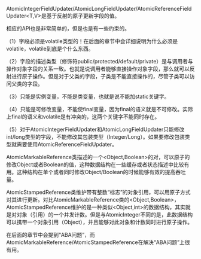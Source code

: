 AtomicIntegerFieldUpdater<T>/AtomicLongFieldUpdater<T>/AtomicReferenceFieldUpdater<T,V>是基于反射的原子更新字段的值。

相应的API也是非常简单的，但是也是有一些约束的。

（1）字段必须是volatile类型的！在后面的章节中会详细说明为什么必须是volatile，volatile到底是个什么东西。

（2）字段的描述类型（修饰符public/protected/default/private）是与调用者与操作对象字段的关系一致。也就是说调用者能够直接操作对象字段，那么就可以反射进行原子操作。但是对于父类的字段，子类是不能直接操作的，尽管子类可以访问父类的字段。

（3）只能是实例变量，不能是类变量，也就是说不能加static关键字。

（4）只能是可修改变量，不能使final变量，因为final的语义就是不可修改。实际上final的语义和volatile是有冲突的，这两个关键字不能同时存在。

（5）对于AtomicIntegerFieldUpdater和AtomicLongFieldUpdater只能修改int/long类型的字段，不能修改其包装类型（Integer/Long）。如果要修改包装类型就需要使用AtomicReferenceFieldUpdater。



AtomicMarkableReference类描述的一个<Object,Boolean>的对，可以原子的修改Object或者Boolean的值，这种数据结构在一些缓存或者状态描述中比较有用。这种结构在单个或者同时修改Object/Boolean的时候能够有效的提高吞吐量。

 

AtomicStampedReference类维护带有整数“标志”的对象引用，可以用原子方式对其进行更新。对比AtomicMarkableReference类的<Object,Boolean>，AtomicStampedReference维护的是一种类似<Object,int>的数据结构，其实就是对对象（引用）的一个并发计数。但是与AtomicInteger不同的是，此数据结构可以携带一个对象引用（Object），并且能够对此对象和计数同时进行原子操作。

在后面的章节中会提到“ABA问题”，而AtomicMarkableReference/AtomicStampedReference在解决“ABA问题”上很有用。
